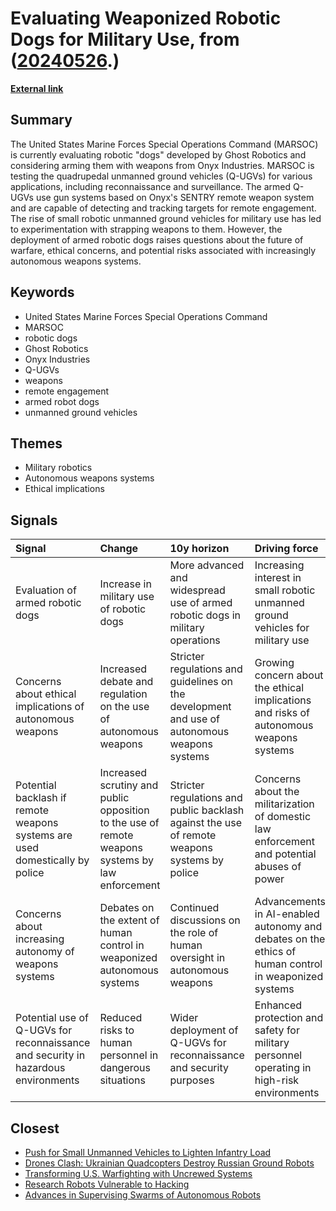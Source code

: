 # __Evaluating Weaponized Robotic Dogs for Military Use__, from ([20240526](https://kghosh.substack.com/p/20240526).)

__[External link](https://arstechnica.com/gadgets/2024/05/robot-dogs-armed-with-ai-targeting-rifles-undergo-us-marines-special-ops-evaluation/)__



## Summary

The United States Marine Forces Special Operations Command (MARSOC) is currently evaluating robotic "dogs" developed by Ghost Robotics and considering arming them with weapons from Onyx Industries. MARSOC is testing the quadrupedal unmanned ground vehicles (Q-UGVs) for various applications, including reconnaissance and surveillance. The armed Q-UGVs use gun systems based on Onyx's SENTRY remote weapon system and are capable of detecting and tracking targets for remote engagement. The rise of small robotic unmanned ground vehicles for military use has led to experimentation with strapping weapons to them. However, the deployment of armed robotic dogs raises questions about the future of warfare, ethical concerns, and potential risks associated with increasingly autonomous weapons systems.

## Keywords

* United States Marine Forces Special Operations Command
* MARSOC
* robotic dogs
* Ghost Robotics
* Onyx Industries
* Q-UGVs
* weapons
* remote engagement
* armed robot dogs
* unmanned ground vehicles

## Themes

* Military robotics
* Autonomous weapons systems
* Ethical implications

## Signals

| Signal                                                                            | Change                                                                                           | 10y horizon                                                                                  | Driving force                                                                                        |
|:----------------------------------------------------------------------------------|:-------------------------------------------------------------------------------------------------|:---------------------------------------------------------------------------------------------|:-----------------------------------------------------------------------------------------------------|
| Evaluation of armed robotic dogs                                                  | Increase in military use of robotic dogs                                                         | More advanced and widespread use of armed robotic dogs in military operations                | Increasing interest in small robotic unmanned ground vehicles for military use                       |
| Concerns about ethical implications of autonomous weapons                         | Increased debate and regulation on the use of autonomous weapons                                 | Stricter regulations and guidelines on the development and use of autonomous weapons systems | Growing concern about the ethical implications and risks of autonomous weapons systems               |
| Potential backlash if remote weapons systems are used domestically by police      | Increased scrutiny and public opposition to the use of remote weapons systems by law enforcement | Stricter regulations and public backlash against the use of remote weapons systems by police | Concerns about the militarization of domestic law enforcement and potential abuses of power          |
| Concerns about increasing autonomy of weapons systems                             | Debates on the extent of human control in weaponized autonomous systems                          | Continued discussions on the role of human oversight in autonomous weapons                   | Advancements in AI-enabled autonomy and debates on the ethics of human control in weaponized systems |
| Potential use of Q-UGVs for reconnaissance and security in hazardous environments | Reduced risks to human personnel in dangerous situations                                         | Wider deployment of Q-UGVs for reconnaissance and security purposes                          | Enhanced protection and safety for military personnel operating in high-risk environments            |

## Closest

* [Push for Small Unmanned Vehicles to Lighten Infantry Load](7519e9a7f3750f7460c2593c69c6a243)
* [Drones Clash: Ukrainian Quadcopters Destroy Russian Ground Robots](e1c2bc61b45e6587c4cc278532416665)
* [Transforming U.S. Warfighting with Uncrewed Systems](df83d0064f88153a92b016bc412f6b97)
* [Research Robots Vulnerable to Hacking](a693f0b1a14e29b99b33845c23ed8561)
* [Advances in Supervising Swarms of Autonomous Robots](6dd300585482d1bda14bc77899469c10)